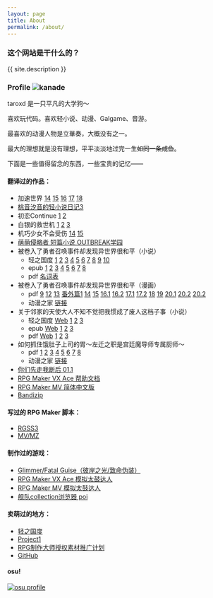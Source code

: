 ```yaml
---
layout: page
title: About
permalink: /about/
---
```


### 这个网站是干什么的？

{{ site.description }}

### Profile ![kanade](https://cloud.githubusercontent.com/assets/6070540/26785902/35fcb67a-4a37-11e7-9477-6dd357a51b1b.png)

taroxd 是一只平凡的大学狗～

喜欢玩代码。喜欢轻小说、动漫、Galgame、音游。

最喜欢的动漫人物是立華奏，大概没有之一。

最大的理想就是没有理想，平平淡淡地过完一生<del>如同一条咸鱼</del>。

下面是一些值得留念的东西，一些宝贵的记忆——

#### 翻译过的作品：
* 加速世界
[14](https://www.lightnovel.us/detail/601101)
[15](https://www.lightnovel.us/detail/693752)
[16](https://www.lightnovel.us/detail/747686)
[17](https://www.lightnovel.us/detail/780343)
[18](https://www.lightnovel.us/detail/829740)
* [桃音汐音的轻小说日记3](https://www.lightnovel.us/detail/740989)
* 初恋Continue
  [1](https://www.lightnovel.us/detail/743827)
  [2](https://www.lightnovel.us/detail/760769)
* 白银的救世机
  [1](https://www.lightnovel.us/detail/594361)
  [2](https://www.lightnovel.us/detail/597265)
  [3](https://www.lightnovel.us/detail/614961)
* 机巧少女不会受伤
  [14](https://www.lightnovel.us/detail/802976)
  [15](https://www.lightnovel.us/detail/845017)
* [萌萌侵略者 短篇小说 OUTBREAK学园](https://www.lightnovel.us/detail/721465)
* 被卷入了勇者召唤事件却发现异世界很和平（小说）
    - 轻之国度
      [1](https://www.lightnovel.us/detail/954461)
      [2](https://www.lightnovel.us/detail/957662)
      [3](https://www.lightnovel.us/detail/961923)
      [4](https://www.lightnovel.us/detail/966648)
      [5](https://www.lightnovel.us/detail/971249)
      [6](https://www.lightnovel.us/detail/975643)
      [7](https://www.lightnovel.us/detail/989470)
      [8](https://www.lightnovel.us/detail/1010962)
      [9](https://www.lightnovel.us/detail/1026790)
      [10](https://www.lightnovel.us/detail/1050240)
    - epub
      [1](https://www.lightnovel.us/detail/980042)
      [2](https://www.lightnovel.us/detail/986395)
      [3](https://www.lightnovel.us/detail/1003306)
      [4](https://www.lightnovel.us/detail/1012181)
      [5](https://www.lightnovel.us/detail/1020477)
      [6](https://www.lightnovel.us/detail/1030938)
      [7](https://www.lightnovel.us/detail/1035396)
      [8](https://www.lightnovel.us/detail/1044957)
    - pdf
      [名词表](https://taroxd.github.io/n2273dh/glossary.pdf)
* 被卷入了勇者召唤事件却发现异世界很和平（漫画）
    - pdf
      [9](https://taroxd.github.io/n2273dh/comic_09.pdf)
      [12](https://taroxd.github.io/n2273dh/comic_12.pdf)
      [13](https://taroxd.github.io/n2273dh/comic_13.pdf)
      [番外篇1](https://taroxd.github.io/n2273dh/comic_ex_1.pdf)
      [14](https://taroxd.github.io/n2273dh/comic_14.pdf)
      [15](https://taroxd.github.io/n2273dh/comic_15.pdf)
      [16.1](https://taroxd.github.io/n2273dh/comic_16_1.pdf)
      [16.2](https://taroxd.github.io/n2273dh/comic_16_2.pdf)
      [17.1](https://taroxd.github.io/n2273dh/comic_17_1.pdf)
      [17.2](https://taroxd.github.io/n2273dh/comic_17_2.pdf)
      [18](https://taroxd.github.io/n2273dh/comic_18.pdf)
      [19](https://taroxd.github.io/n2273dh/comic_19.pdf)
      [20.1](https://taroxd.github.io/n2273dh/comic_20_1.pdf)
      [20.2](https://taroxd.github.io/n2273dh/comic_20_2.pdf)
      [20.2](https://taroxd.github.io/n2273dh/comic_21.pdf)
    - 动漫之家
      [链接](https://m.dmzj.com/info/46188.html)
* 关于邻家的天使大人不知不觉把我惯成了废人这档子事（小说）
    - 轻之国度
      [Web](https://www.lightnovel.us/detail/960506)
      [1](https://www.lightnovel.us/detail/969447)
      [2](https://www.lightnovel.us/detail/1021461)
      [3](https://www.lightnovel.us/detail/1039513)
    - epub
      [Web](https://taroxd.github.io/n8440fe/n8440fe.epub)
      [1](https://www.lightnovel.us/detail/978268)
      [2](https://www.lightnovel.us/detail/1023156)
      [3](https://www.lightnovel.us/detail/1041374)
    - pdf
      [Web](https://taroxd.github.io/n8440fe/n8440fe.pdf)
      [1](https://www.lightnovel.us/detail/978268)
      [2](https://www.lightnovel.us/detail/1023156)
      [3](https://www.lightnovel.us/detail/1041374)
* 如何抓住饿肚子上司的胃～左迁之职是宫廷魔导师专属厨师～
    - pdf
      [1](https://taroxd.github.io/s3168e_comic/0001.pdf)
      [2](https://taroxd.github.io/s3168e_comic/0002.pdf)
      [3](https://taroxd.github.io/s3168e_comic/0003.pdf)
      [4](https://taroxd.github.io/s3168e_comic/0004.pdf)
      [5](https://taroxd.github.io/s3168e_comic/0005.pdf)
      [6](https://taroxd.github.io/s3168e_comic/0006.pdf)
      [7](https://taroxd.github.io/s3168e_comic/0007.pdf)
      [8](https://taroxd.github.io/s3168e_comic/0008.pdf)
    - 动漫之家
      [链接](https://manhua.dmzj.com/ruhezhuazhueduzishangsideweizuoqianzhizhishigongti)
* [你们先走我断后 01.1](https://manhua.dmzj.com/nimenxianzouwoduanhou/87485.shtml)
* [RPG Maker VX Ace 帮助文档](https://github.com/taroxd/RMVA-F1)
* [RPG Maker MV 简体中文版](https://store.steampowered.com/app/363890/RPG_Maker_MV/)
* [Bandizip](https://www.bandisoft.com/bandizip/)

#### 写过的 RPG Maker 脚本：
* [RGSS3](/rgss/)
* [MV/MZ](/mvmz-plugins/)

#### 制作过的游戏：
* [Glimmer/Fatal Guise（彼岸之光/致命伪装）](https://rpg.blue/thread-371221-1-1.html)
* [RPG Maker VX Ace 模拟太鼓达人](https://github.com/taroxd/RGSS-Taiko)
* [RPG Maker MV 模拟太鼓达人](https://github.com/taroxd/RPGMV-Taiko)
* [舰队collection浏览器 poi](https://github.com/poooi/poi)

#### 卖萌过的地方：
* [轻之国度](https://www.lightnovel.us/settings/401205)
* [Project1](https://rpg.blue/?102614)
* [RPG制作大师授权素材推广计划](http://rmproject.lofter.com/)
* [GitHub](https://github.com/taroxd)

#### osu!
[![osu profile](http://osusig.ppy.sh/image1.png?uid=1300039&m=0)](https://osu.ppy.sh/u/1300039)
